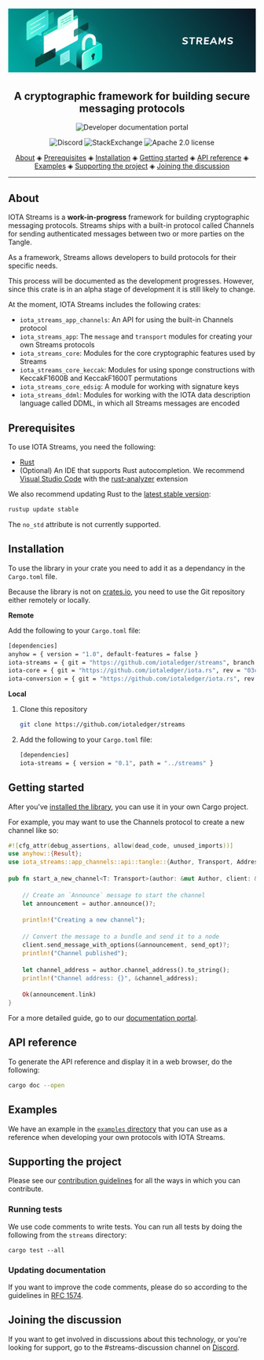 <h1 align="center">
  <br>
  <a href="https://docs.iota.org/docs/iota-streams/1.1/overview"><img src="streams.png"></a>
</h1>

<h2 align="center">A cryptographic framework for building secure messaging protocols</h2>

<p align="center">
    <a href="https://docs.iota.org/docs/iota-streams/1.1/overview" style="text-decoration:none;">
    <img src="https://img.shields.io/badge/Documentation%20portal-blue.svg?style=for-the-badge"
         alt="Developer documentation portal">
      </p>
<p align="center">
	<a href="https://discord.iota.org/" style="text-decoration:none;"><img src="https://img.shields.io/badge/Discord-9cf.svg?logo=discord" alt="Discord"></a>
    <a href="https://iota.stackexchange.com/" style="text-decoration:none;"><img src="https://img.shields.io/badge/StackExchange-9cf.svg?logo=stackexchange" alt="StackExchange"></a>
    <a href="https://raw.githubusercontent.com/iotaledger/streams/master/LICENSE" style="text-decoration:none;"><img src="https://img.shields.io/badge/license-Apache%202.0-green.svg" alt="Apache 2.0 license"></a>
</p>
      
<p align="center">
  <a href="#about">About</a> ◈
  <a href="#prerequisites">Prerequisites</a> ◈
  <a href="#installation">Installation</a> ◈
  <a href="#getting-started">Getting started</a> ◈
  <a href="#api-reference">API reference</a> ◈
  <a href="#examples">Examples</a> ◈
  <a href="#supporting-the-project">Supporting the project</a> ◈
  <a href="#joining-the-discussion">Joining the discussion</a> 
</p>

---

## About

IOTA Streams is a **work-in-progress** framework for building cryptographic messaging protocols. Streams ships with a built-in protocol called Channels for sending authenticated messages between two or more parties on the Tangle.

As a framework, Streams allows developers to build protocols for their specific needs.

This process will be documented as the development progresses. However, since this crate is in an alpha stage of development it is still likely to change.

At the moment, IOTA Streams includes the following crates:

- `iota_streams_app_channels`: An API for using the built-in Channels protocol
- `iota_streams_app`: The `message` and `transport` modules for creating your own Streams protocols
- `iota_streams_core`: Modules for the core cryptographic features used by Streams
- `iota_streams_core_keccak`: Modules for using sponge constructions with KeccakF1600B and KeccakF1600T permutations
- `iota_streams_core_edsig`: A module for working with signature keys
- `iota_streams_ddml`: Modules for working with the IOTA data description language called DDML, in which all Streams messages are encoded

## Prerequisites

To use IOTA Streams, you need the following:
- [Rust](https://www.rust-lang.org/tools/install)
- (Optional) An IDE that supports Rust autocompletion. We recommend [Visual Studio Code](https://code.visualstudio.com/Download) with the [rust-analyzer](https://marketplace.visualstudio.com/items?itemName=matklad.rust-analyzer) extension

We also recommend updating Rust to the [latest stable version](https://github.com/rust-lang/rustup.rs#keeping-rust-up-to-date):

```bash
rustup update stable
```

The `no_std` attribute is not currently supported.

## Installation

To use the library in your crate you need to add it as a dependancy in the `Cargo.toml` file.

Because the library is not on [crates.io](https://crates.io/), you need to use the Git repository either remotely or locally.

**Remote**

Add the following to your `Cargo.toml` file:

```bash
[dependencies]
anyhow = { version = "1.0", default-features = false }
iota-streams = { git = "https://github.com/iotaledger/streams", branch  = "binary"}
iota-core = { git = "https://github.com/iotaledger/iota.rs", rev = "03cf531" }
iota-conversion = { git = "https://github.com/iotaledger/iota.rs", rev = "03cf531" }
```

**Local**

1. Clone this repository

    ```bash
    git clone https://github.com/iotaledger/streams
    ```

2. Add the following to your `Cargo.toml` file:

    ```bash
    [dependencies]
    iota-streams = { version = "0.1", path = "../streams" }
    ```

## Getting started

After you've [installed the library](#installation), you can use it in your own Cargo project.

For example, you may want to use the Channels protocol to create a new channel like so:

```rust
#![cfg_attr(debug_assertions, allow(dead_code, unused_imports))]
use anyhow::{Result};
use iota_streams::app_channels::api::tangle::{Author, Transport, Address};

pub fn start_a_new_channel<T: Transport>(author: &mut Author, client: &mut T, send_opt: T::SendOptions) -> Result<Address> {

    // Create an `Announce` message to start the channel
    let announcement = author.announce()?;

    println!("Creating a new channel");

    // Convert the message to a bundle and send it to a node
    client.send_message_with_options(&announcement, send_opt)?;
    println!("Channel published");

    let channel_address = author.channel_address().to_string();
    println!("Channel address: {}", &channel_address);

    Ok(announcement.link)
}
```

 For a more detailed guide, go to our [documentation portal](https://docs.iota.org/docs/channels/1.2/overview).

## API reference

To generate the API reference and display it in a web browser, do the following:

```bash
cargo doc --open
```

## Examples

We have an example in the [`examples` directory](iota-streams-app-channels/examples) that you can use as a reference when developing your own protocols with IOTA Streams.

## Supporting the project

Please see our [contribution guidelines](CONTRIBUTING.md) for all the ways in which you can contribute.

### Running tests

We use code comments to write tests. You can run all tests by doing the following from the `streams` directory:

```
cargo test --all
```

### Updating documentation

If you want to improve the code comments, please do so according to the guidelines in [RFC 1574](https://github.com/rust-lang/rfcs/blob/master/text/1574-more-api-documentation-conventions.md#appendix-a-full-conventions-text).

## Joining the discussion

If you want to get involved in discussions about this technology, or you're looking for support, go to the #streams-discussion channel on [Discord](https://discord.iota.org/).
